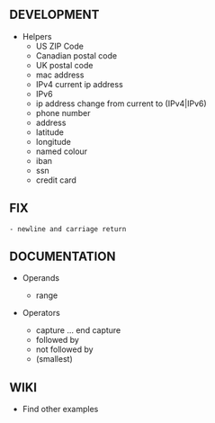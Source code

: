 ## DEVELOPMENT

- Helpers
	- US ZIP Code
	- Canadian postal code
	- UK postal code
	- mac address
	- IPv4
		current ip address
	- IPv6
	- ip address
		change from current to (IPv4|IPv6)
	- phone number
	- address
	- latitude
	- longitude
	- named colour
	- iban
	- ssn
	- credit card

## FIX
	- newline and carriage return

## DOCUMENTATION

- Operands
	- range

- Operators
	- capture ... end capture
	- followed by
	- not followed by
	- (smallest)

## WIKI

- Find other examples